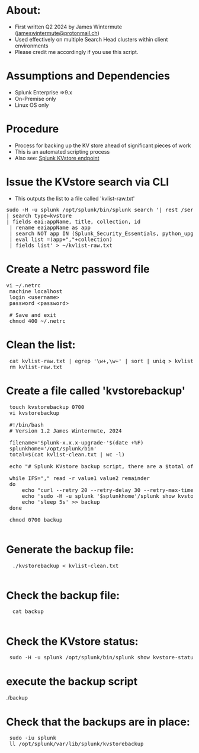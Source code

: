 # About:
- First written Q2 2024 by James Wintermute (jameswintermute@protonmail.ch)
- Used effectively on multiple Search Head clusters within client environments
- Please credit me accordingly if you use this script.

# Assumptions and Dependencies
- Splunk Enterprise =>9.x
- On-Premise only
- Linux OS only

# Procedure
- Process for backing up the KV store ahead of significant pieces of work
- This is an automated scripting process
- Also see: [Splunk KVstore endpoint](https://docs.splunk.com/Documentation/Splunk/latest/RESTREF/RESTkvstore#kvstore.2Fbackup.2Fcreate])

# Issue the KVstore search via CLI
- This outputs the list to a file called 'kvlist-raw.txt'
<pre>
sudo -H -u splunk /opt/splunk/bin/splunk search '| rest /servicesNS/-/-/data/transforms/lookups splunk_server=local
| search type=kvstore 
| fields eai:appName, title, collection, id 
 | rename eaiappName as app 
 | search NOT app IN (Splunk_Security_Essentials, python_upgrade_readiness_app) 
 | eval list =(app+","+collection) 
 | fields list' > ~/kvlist-raw.txt
</pre>

# Create a Netrc password file
<pre>
vi ~/.netrc
 machine localhost
 login &lt;username&gt;
 password &lt;password&gt;

 # Save and exit
 chmod 400 ~/.netrc
</pre>

# Clean the list:
<pre>
 cat kvlist-raw.txt | egrep '\w+,\w+' | sort | uniq > kvlist-clean.txt
 rm kvlist-raw.txt
</pre>

 # Create a file called 'kvstorebackup'
 <pre>
 touch kvstorebackup 0700
 vi kvstorebackup

 #!/bin/bash
 # Version 1.2 James Wintermute, 2024

 filename='Splunk-x.x.x-upgrade-'$(date +%F)
 splunkhome='/opt/splunk/bin'
 total=$(cat kvlist-clean.txt | wc -l) 

 echo "# Splunk KVstore backup script, there are a $total of KV's to backup:" > backup

 while IFS="," read -r value1 value2 remainder
 do
     echo "curl --retry 20 --retry-delay 30 --retry-max-time 600 -n -k -sS -X POST HTTPS://localhost:8089/services/kvstore/backup/create -d archiveName=$filename-$value1-$value2&appName=$value1&collectionName=$value2'" >> backup
     echo 'sudo -H -u splunk '$splunkhome'/splunk show kvstore-status | grep backupRestoreStatus | grep backupRestoreStatus | cut -d ":" -f 2 | cut -d " " -f 2' >> backup
     echo 'sleep 5s' >> backup
 done

 chmod 0700 backup
 </pre>

  # Generate the backup file:
  <pre>
  ./kvstorebackup < kvlist-clean.txt
  </pre>
  
  # Check the backup file:
  <pre>
  cat backup
  </pre>
  
# Check the KVstore status:
<pre>
 sudo -H -u splunk /opt/splunk/bin/splunk show kvstore-status | grep backupRestoreStatus
</pre>

# execute the backup script
./backup

# Check that the backups are in place:
<pre>
 sudo -iu splunk
 ll /opt/splunk/var/lib/splunk/kvstorebackup
</pre>

